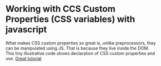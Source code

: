 # Working with CCS Custom Properties (CSS variables) with javascript
What makes CSS custom properties so great is, unlike preprocessors, they can be manipulated using JS. That is because they live inside the DOM. This tiny illustrative code shows declaration of CSS custom properties and use.
[Great tutorial](https://www.codingvideoz.com/video/notes-on-css-variables-custom-properties-detail-introduction)
